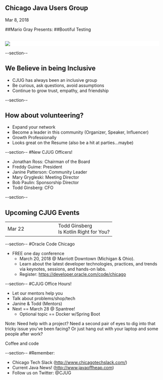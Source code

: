 ## Chicago Java Users Group

Mar 8, 2018

##Mario Gray Presents: 
##Bootiful Testing

<div style="background-color: white; margin-top: 30px;">
	<img src="images/cjug.gif" style="border: none; box-shadow: none;"/>
</div>

--section--
## We Believe in being Inclusive
 * CJUG has always been an inclusive group
 * Be curious, ask questions, avoid assumptions
 * Continue to grow trust, empathy, and friendship

--section--

## How about volunteering?
 * Expand your network
 * Become a leader in this community (Organizer, Speaker, Influencer)
 * Growth Professionally
 * Looks great on the Resume (also be a hit at parties...maybe)


--section--
#New CJUG Officers!
* Jonathan Ross: Chairman of the Board
* Freddy Guime: President
* Janine Patterson: Community Leader
* Mary Grygleski: Meeting Director
* Bob Paulin: Sponsorship Director
* Todd Ginsberg: CFO

--section--


## Upcoming CJUG Events
<table class="upcoming-events"  width=800>
<tr>
  <td width=150>Mar 22</td>
  <td>Todd Ginsberg
    <br/>
    Is Kotlin Right for You?
  </td>
</tr>
</table>

--section--
#Oracle Code Chicago
* FREE one day conference
  * March 20, 2018 @ Marriott Downtown (Michigan & Ohio).
  * Learn about the latest developer technologies, practices, and trends via keynotes, sessions, and hands-on labs.
  * Register: https://developer.oracle.com/code/chicago

--section--
#CJUG Office Hours!
* Let our mentors help you
* Talk about problems/shop/tech
* Janine &amp; Todd (Mentors)
* Next == March 28 @ Spantree!
  * Optional topic == Docker w/Spring Boot

Note:
Need help with a project? Need a second pair of eyes to dig into that
tricky issue you've been facing? Or just hang out with your laptop
and some people after work?

Coffee and code

--section--
#Remember:
 * Chicago Tech Slack (http://www.chicagotechslack.com/)
 * Current Java News! (http://www.javaoffheap.com)
 * Follow us on Twitter: @CJUG
